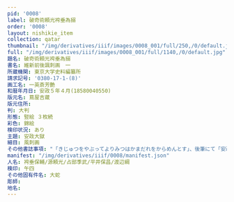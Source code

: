 ```yaml
---
pid: '0008'
label: 破奇術頼光袴垂為搦
order: '0008'
layout: nishikie_item
collection: qatar
thumbnail: "/img/derivatives/iiif/images/0008_001/full/250,/0/default.jpg"
full: "/img/derivatives/iiif/images/0008_001/full/1140,/0/default.jpg"
題名: 破奇術頼光袴垂為搦
書名: 維新前後諷刺画　一
所蔵機関: 東京大学史料編纂所
請求記号: '0380-17-1-(8)'
画工名: 一英斎芳艶
和暦年月日: 安政５年４月(18580040550)
版元名: 蔦屋吉蔵
版元住所: 
判: 大判
形態: 竪絵 ３枚続
彩色: 錦絵
検印状況: あり
主題: 安政大獄
細目: 風刺画
その他書誌事項: "「きじゅつをやぶってよりみつはかまだれをからめんとす」、後筆にて「安政５年将軍毒殺人諷刺」、但し４月だからどうか"
manifest: "/img/derivatives/iiif/0008/manifest.json"
人名: 袴垂保輔/源頼光/占部季武/平井保昌/渡辺綱
検印: 午四
その他固有件名: 大蛇
彫師: 
地名: 
---
```

